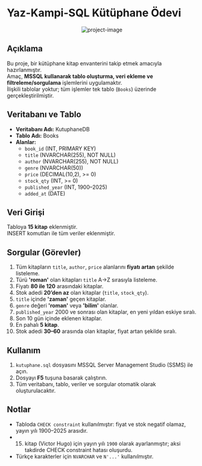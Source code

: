 # Yaz-Kampi-SQL Kütüphane Ödevi

<p align="center"><img src="https://socialify.git.ci/epbalaban01/Yaz-Kampi-SQL/image?name=1&amp;owner=1&amp;theme=Light" alt="project-image"></p>

## Açıklama
Bu proje, bir kütüphane kitap envanterini takip etmek amacıyla hazırlanmıştır.  
Amaç, **MSSQL kullanarak tablo oluşturma, veri ekleme ve filtreleme/sorgulama** işlemlerini uygulamaktır.  
İlişkili tablolar yoktur; tüm işlemler tek tablo (`Books`) üzerinde gerçekleştirilmiştir.

## Veritabanı ve Tablo

- **Veritabanı Adı:** KutuphaneDB
- **Tablo Adı:** Books
- **Alanlar:**
  - `book_id` (INT, PRIMARY KEY)
  - `title` (NVARCHAR(255), NOT NULL)
  - `author` (NVARCHAR(255), NOT NULL)
  - `genre` (NVARCHAR(50))
  - `price` (DECIMAL(10,2), >= 0)
  - `stock_qty` (INT, >= 0)
  - `published_year` (INT, 1900–2025)
  - `added_at` (DATE)

## Veri Girişi
Tabloya **15 kitap** eklenmiştir.  
INSERT komutları ile tüm veriler eklenmiştir.

## Sorgular (Görevler)

1. Tüm kitapların `title`, `author`, `price` alanlarını **fiyatı artan** şekilde listeleme.
2. Türü **'roman'** olan kitapları `title` A→Z sırasıyla listeleme.
3. Fiyatı **80 ile 120** arasındaki kitaplar.
4. Stok adedi **20’den az** olan kitaplar (`title`, `stock_qty`).
5. `title` içinde **'zaman'** geçen kitaplar.
6. `genre` değeri **'roman'** veya **'bilim'** olanlar.
7. `published_year` 2000 ve sonrası olan kitaplar, en yeni yıldan eskiye sıralı.
8. Son 10 gün içinde eklenen kitaplar.
9. En pahalı **5 kitap**.
10. Stok adedi **30–60** arasında olan kitaplar, fiyat artan şekilde sıralı.

## Kullanım

1. `kutuphane.sql` dosyasını MSSQL Server Management Studio (SSMS) ile açın.
2. Dosyayı **F5** tuşuna basarak çalıştırın.
3. Tüm veritabanı, tablo, veriler ve sorgular otomatik olarak oluşturulacaktır.

## Notlar
- Tabloda `CHECK constraint` kullanılmıştır: fiyat ve stok negatif olamaz, yayın yılı 1900–2025 arasıdır.
- 15. kitap (Victor Hugo) için yayın yılı `1900` olarak ayarlanmıştır; aksi takdirde CHECK constraint hatası oluşurdu.
- Türkçe karakterler için `NVARCHAR` ve `N'...'` kullanılmıştır.
